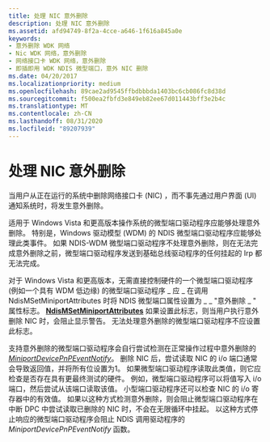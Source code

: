 ```yaml
---
title: 处理 NIC 意外删除
description: 处理 NIC 意外删除
ms.assetid: afd94749-8f2a-4cce-a646-1f616a845a0e
keywords:
- 意外删除 WDK 网络
- Nic WDK 网络，意外删除
- 网络接口卡 WDK 网络，意外删除
- 即插即用 WDK NDIS 微型端口，意外 NIC 删除
ms.date: 04/20/2017
ms.localizationpriority: medium
ms.openlocfilehash: 89cae2ad9545ffbdbbbda1403bc6cb086fc8d38d
ms.sourcegitcommit: f500ea2fbfd3e849eb82ee67d011443bff3e2b4c
ms.translationtype: MT
ms.contentlocale: zh-CN
ms.lasthandoff: 08/31/2020
ms.locfileid: "89207939"
---
```

# <a name="handling-the-surprise-removal-of-a-nic"></a>处理 NIC 意外删除





当用户从正在运行的系统中删除网络接口卡 (NIC) ，而不事先通过用户界面 (UI) 通知系统时，将发生意外删除。

适用于 Windows Vista 和更高版本操作系统的微型端口驱动程序应能够处理意外删除。 特别是，Windows 驱动模型 (WDM) 的 NDIS 微型端口驱动程序应能够处理此类事件。 如果 NDIS-WDM 微型端口驱动程序不处理意外删除，则在无法完成意外删除之前，微型端口驱动程序发送到基础总线驱动程序的任何挂起的 Irp 都无法完成。

对于 Windows Vista 和更高版本，无需直接控制硬件的一个微型端口驱动程序 (例如一个具有 WDM 低边缘) 的微型端口驱动程序 \_ 应 \_ 在调用 NdisMSetMiniportAttributes 时将 NDIS 微型端口属性设置为 \_ \_ "意外删除 \_ " 属性标志。 [**NdisMSetMiniportAttributes**](/windows-hardware/drivers/ddi/ndis/nf-ndis-ndismsetminiportattributes) 如果设置此标志，则当用户执行意外删除 NIC 时，会阻止显示警告。 无法处理意外删除的微型端口驱动程序不应设置此标志。

支持意外删除的微型端口驱动程序会自行尝试检测在正常操作过程中意外删除的 [*MiniportDevicePnPEventNotify*](/windows-hardware/drivers/ddi/ndis/nc-ndis-miniport_device_pnp_event_notify)。 删除 NIC 后，尝试读取 NIC 的 i/o 端口通常会导致返回值，并将所有位设置为1。 如果微型端口驱动程序读取此类值，则它应检查是否存在具有更最终测试的硬件。 例如，微型端口驱动程序可以将值写入 i/o 端口，然后尝试从该端口读取该值。 小型端口驱动程序还可以检查 NIC 的 i/o 寄存器中的有效值。 如果以这种方式检测意外删除，则会阻止微型端口驱动程序在中断 DPC 中尝试读取已删除的 NIC 时，不会在无限循环中挂起。 以这种方式停止响应的微型端口驱动程序会阻止 NDIS 调用驱动程序的 *MiniportDevicePnPEventNotify* 函数。

 

